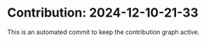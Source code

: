 # Contribution: 2024-12-10-21-33
This is an automated commit to keep the contribution graph active.

